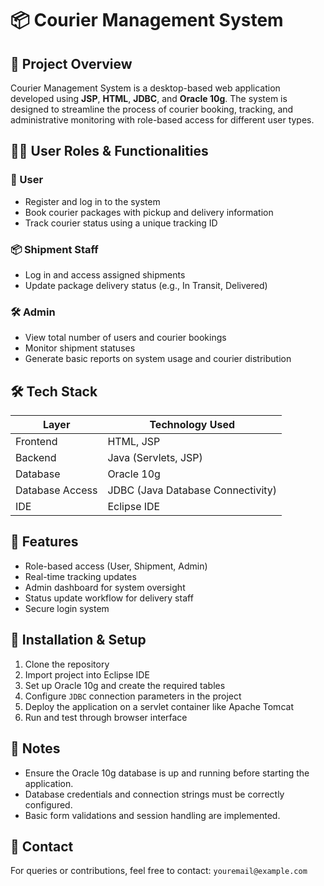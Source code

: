 # 📦 Courier Management System

## 🚀 Project Overview
Courier Management System is a desktop-based web application developed using **JSP**, **HTML**, **JDBC**, and **Oracle 10g**. The system is designed to streamline the process of courier booking, tracking, and administrative monitoring with role-based access for different user types.

## 🧑‍💼 User Roles & Functionalities

### 👤 User
- Register and log in to the system
- Book courier packages with pickup and delivery information
- Track courier status using a unique tracking ID

### 📦 Shipment Staff
- Log in and access assigned shipments
- Update package delivery status (e.g., In Transit, Delivered)

### 🛠️ Admin
- View total number of users and courier bookings
- Monitor shipment statuses
- Generate basic reports on system usage and courier distribution

## 🛠️ Tech Stack

| Layer             | Technology Used          |
|------------------|--------------------------|
| Frontend         | HTML, JSP                |
| Backend          | Java (Servlets, JSP)     |
| Database         | Oracle 10g               |
| Database Access  | JDBC (Java Database Connectivity) |
| IDE              | Eclipse IDE              |

## 🔗 Features
- Role-based access (User, Shipment, Admin)
- Real-time tracking updates
- Admin dashboard for system oversight
- Status update workflow for delivery staff
- Secure login system

## 💾 Installation & Setup
1. Clone the repository
2. Import project into Eclipse IDE
3. Set up Oracle 10g and create the required tables
4. Configure `JDBC` connection parameters in the project
5. Deploy the application on a servlet container like Apache Tomcat
6. Run and test through browser interface

## 📌 Notes
- Ensure the Oracle 10g database is up and running before starting the application.
- Database credentials and connection strings must be correctly configured.
- Basic form validations and session handling are implemented.

## 📧 Contact
For queries or contributions, feel free to contact: `youremail@example.com`
